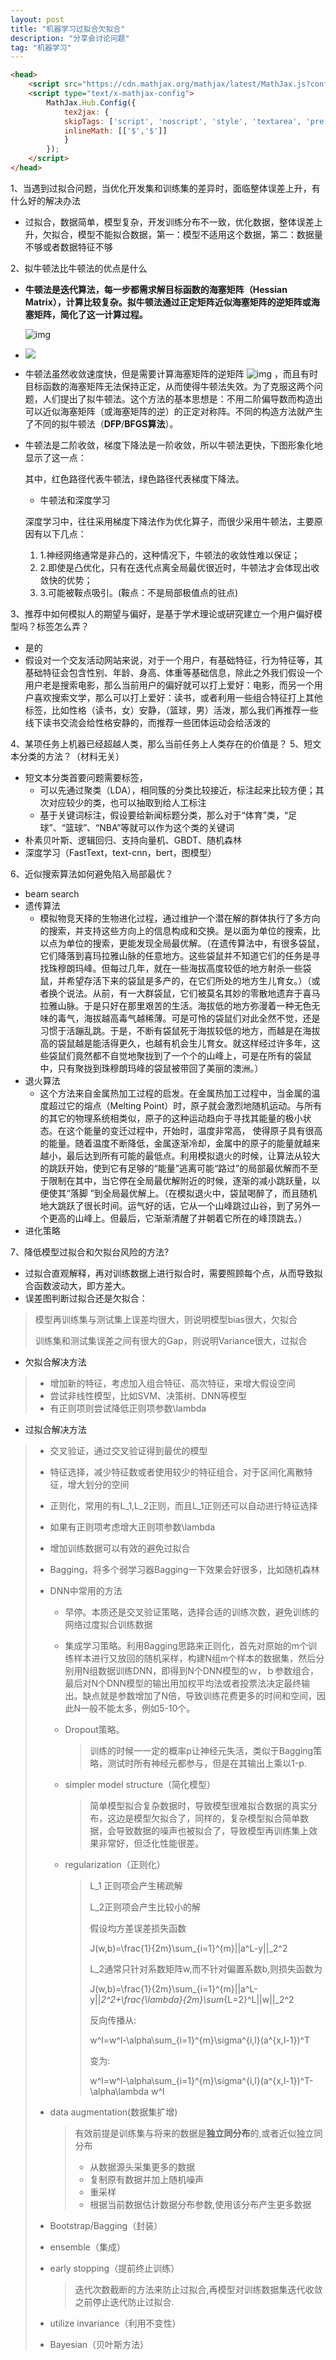 ```yaml
---
layout: post
title: "机器学习过拟合欠拟合"
description: "分享会讨论问题"
tag: "机器学习"
---
```


```html
<head>
    <script src="https://cdn.mathjax.org/mathjax/latest/MathJax.js?config=TeX-AMS-MML_HTMLorMML" type="text/javascript"></script>
    <script type="text/x-mathjax-config">
        MathJax.Hub.Config({
            tex2jax: {
            skipTags: ['script', 'noscript', 'style', 'textarea', 'pre'],
            inlineMath: [['$','$']]
            }
        });
    </script>
</head>
```

1、当遇到过拟合问题，当优化开发集和训练集的差异时，面临整体误差上升，有什么好的解决办法

- 过拟合，数据简单，模型复杂，开发训练分布不一致，优化数据，整体误差上升，欠拟合，模型不能拟合数据，第一：模型不适用这个数据，第二：数据量不够或者数据特征不够

2、拟牛顿法比牛顿法的优点是什么

- **牛顿法是迭代算法，每一步都需求解目标函数的海塞矩阵（Hessian Matrix），计算比较复杂。拟牛顿法通过正定矩阵近似海塞矩阵的逆矩阵或海塞矩阵，简化了这一计算过程。**

  ![img](https://www.zhihu.com/equation?tex=x_{k%2B1}%3Dx_{k}-\lambda_k+H^{-1}_{k}g_k\\)

- ![](/images/posts/机器学习/v2-dac11d82ecb2566f54ce8b518d51293c_b.gif)

- 牛顿法虽然收敛速度快，但是需要计算海塞矩阵的逆矩阵 ![img](https://www.zhihu.com/equation?tex=H%5E%7B-1%7D) ，而且有时目标函数的海塞矩阵无法保持正定，从而使得牛顿法失效。为了克服这两个问题，人们提出了拟牛顿法。这个方法的基本思想是：不用二阶偏导数而构造出可以近似海塞矩阵（或海塞矩阵的逆）的正定对称阵。不同的构造方法就产生了不同的拟牛顿法（**DFP**/**BFGS算法**）。

- 牛顿法是二阶收敛，梯度下降法是一阶收敛，所以牛顿法更快，下图形象化地显示了这一点：

  

  其中，红色路径代表牛顿法，绿色路径代表梯度下降法。

  - 牛顿法和深度学习

  深度学习中，往往采用梯度下降法作为优化算子，而很少采用牛顿法，主要原因有以下几点：

  1. 1.神经网络通常是非凸的，这种情况下，牛顿法的收敛性难以保证；
  2. 2.即使是凸优化，只有在迭代点离全局最优很近时，牛顿法才会体现出收敛快的优势；
  3. 3.可能被鞍点吸引。(鞍点：不是局部极值点的驻点)

3、推荐中如何模拟人的期望与偏好，是基于学术理论或研究建立一个用户偏好模型吗？标签怎么弄？

- 是的
- 假设对一个交友活动网站来说，对于一个用户，有基础特征，行为特征等，其基础特征会包含性别、年龄、身高、体重等基础信息，除此之外我们假设一个用户老是搜索电影，那么当前用户的偏好就可以打上爱好：电影，而另一个用户喜欢搜索文学，那么可以打上爱好：读书，或者利用一些组合特征打上其他标签，比如性格（读书，女）安静，（篮球，男）活泼，那么我们再推荐一些线下读书交流会给性格安静的，而推荐一些团体运动会给活泼的

4、某项任务上机器已经超越人类，那么当前任务上人类存在的价值是？ 5、短文本分类的方法？（材料无关）

- 短文本分类首要问题需要标签，
  - 可以先通过聚类（LDA），相同簇的分类比较接近，标注起来比较方便；其次对应较少的类，也可以抽取到给人工标注
  - 基于关键词标注，假设要给新闻标题分类，那么对于“体育”类，“足球”、“篮球”、“NBA”等就可以作为这个类的关键词
- 朴素贝叶斯、逻辑回归、支持向量机、GBDT、随机森林
- 深度学习（FastText，text-cnn，bert，图模型）

6、近似搜索算法如何避免陷入局部最优？

- beam search
- 遗传算法
  - 模拟物竞天择的生物进化过程，通过维护一个潜在解的群体执行了多方向的搜索，并支持这些方向上的信息构成和交换。是以面为单位的搜索，比以点为单位的搜索，更能发现全局最优解。（在遗传算法中，有很多袋鼠，它们降落到喜玛拉雅山脉的任意地方。这些袋鼠并不知道它们的任务是寻找珠穆朗玛峰。但每过几年，就在一些海拔高度较低的地方射杀一些袋鼠，并希望存活下来的袋鼠是多产的，在它们所处的地方生儿育女。）（或者换个说法。从前，有一大群袋鼠，它们被莫名其妙的零散地遗弃于喜马拉雅山脉。于是只好在那里艰苦的生活。海拔低的地方弥漫着一种无色无味的毒气，海拔越高毒气越稀薄。可是可怜的袋鼠们对此全然不觉，还是习惯于活蹦乱跳。于是，不断有袋鼠死于海拔较低的地方，而越是在海拔高的袋鼠越是能活得更久，也越有机会生儿育女。就这样经过许多年，这些袋鼠们竟然都不自觉地聚拢到了一个个的山峰上，可是在所有的袋鼠中，只有聚拢到珠穆朗玛峰的袋鼠被带回了美丽的澳洲。）
- 退火算法
  - 这个方法来自金属热加工过程的启发。在金属热加工过程中，当金属的温度超过它的熔点（Melting Point）时，原子就会激烈地随机运动。与所有的其它的物理系统相类似，原子的这种运动趋向于寻找其能量的极小状态。在这个能量的变迁过程中，开始时，温度非常高， 使得原子具有很高的能量。随着温度不断降低，金属逐渐冷却，金属中的原子的能量就越来越小，最后达到所有可能的最低点。利用模拟退火的时候，让算法从较大的跳跃开始，使到它有足够的“能量”逃离可能“路过”的局部最优解而不至于限制在其中，当它停在全局最优解附近的时候，逐渐的减小跳跃量，以便使其“落脚 ”到全局最优解上。（在模拟退火中，袋鼠喝醉了，而且随机地大跳跃了很长时间。运气好的话，它从一个山峰跳过山谷，到了另外一个更高的山峰上。但最后，它渐渐清醒了并朝着它所在的峰顶跳去。）
- 进化策略

7、降低模型过拟合和欠拟台风险的方法?

- 过拟合直观解释，再对训练数据上进行拟合时，需要照顾每个点，从而导致拟合函数波动大，即方差大。
- 误差图判断过拟合还是欠拟合：

> 模型再训练集与测试集上误差均很大，则说明模型bias很大，欠拟合
>
> 训练集和测试集误差之间有很大的Gap，则说明Variance很大，过拟合

- 欠拟合解决方法

> - 增加新的特征，考虑加入组合特征、高次特征，来增大假设空间
> - 尝试非线性模型，比如SVM、决策树、DNN等模型
> - 有正则项则尝试降低正则项参数\lambda

- 过拟合解决方法

> - 交叉验证，通过交叉验证得到最优的模型
>
> - 特征选择，减少特征数或者使用较少的特征组合，对于区间化离散特征，增大划分的空间
>
> - 正则化，常用的有L_1,L_2正则，而且L_1正则还可以自动进行特征选择
>
> - 如果有正则项考虑增大正则项参数\lambda
>
> - 增加训练数据可以有效的避免过拟合
>
> - Bagging，将多个弱学习器Bagging一下效果会好很多，比如随机森林
>
> - DNN中常用的方法
>
>   - 早停。本质还是交叉验证策略，选择合适的训练次数，避免训练的网络过度拟合训练数据
>
>   - 集成学习策略。利用Bagging思路来正则化，首先对原始的m个训练样本进行又放回的随机采样，构建N组m个样本的数据集，然后分别用N组数据训练DNN，即得到N个DNN模型的ｗ，ｂ参数组合，最后对N个DNN模型的输出用加权平均法或者投票法决定最终输出。缺点就是参数增加了N倍，导致训练花费更多的时间和空间，因此N一般不能太多，例如5-10个。
>
>   - Dropout策略。
>
>     > 训练的时候一一定的概率p让神经元失活，类似于Bagging策略，测试时所有神经元都参与，但是在其输出上乘以1-p.
>
>   - simpler model structure（简化模型）
>
>     > 简单模型拟合复杂数据时，导致模型很难拟合数据的真实分布，这边是模型欠拟合了，同样的，复杂模型拟合简单数据，会导致数据的噪声也被拟合了，导致模型再训练集上效果非常好，但泛化性能很差。
>
>   - regularization（正则化）
>
>     > L_1 正则项会产生稀疏解
>     >
>     > L_2正则项会产生比较小的解
>     >
>     > 假设均方差误差损失函数
>     >
>     >  J(w,b)=\frac{1}{2m}\sum_{i=1}^{m}||a^L-y||_2^2
>     >
>     > L_2通常只针对系数矩阵w,而不针对偏置系数b,则损失函数为
>     >
>     > J(w,b)=\frac{1}{2m}\sum_{i=1}^{m}||a^L-y||_2^2+\frac{\lambda}{2m}\sum_{L=2}^L||w||_2^2
>     >
>     > 反向传播从:
>     >
>     > w^l=w^l-\alpha\sum_{i=1}^{m}\sigma^{i,l}(a^{x,l-1})^T
>     >
>     > 变为:
>     >
>     > w^l=w^l-\alpha\sum_{i=1}^{m}\sigma^{i,l}(a^{x,l-1})^T-\alpha\lambda w^l
>
> - data augmentation(数据集扩增)
>
>   > 有效前提是训练集与将来的数据是**独立同分布**的,或者近似独立同分布
>   >
>   > - 从数据源头采集更多的数据
>   > - 复制原有数据并加上随机噪声
>   > - 重采样
>   > - 根据当前数据估计数据分布参数,使用该分布产生更多数据
>
> - Bootstrap/Bagging（封装）
>
> - ensemble（集成）
>
> - early stopping（提前终止训练）
>
>   > 迭代次数截断的方法来防止过拟合,再模型对训练数据集迭代收敛之前停止迭代防止过拟合.
>
> - utilize invariance（利用不变性）
>
> - Bayesian（贝叶斯方法）